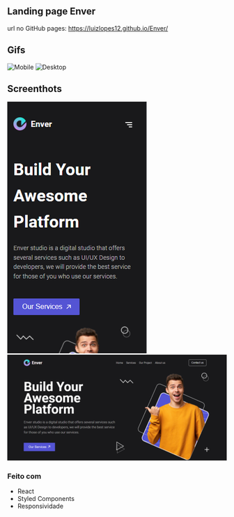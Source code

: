 ## Landing page Enver
 url no GitHub pages: https://luizlopes12.github.io/Enver/
## Gifs
![Mobile](./mobile.gif)
![Desktop](./desk.gif)

## Screenthots

![Mobile](./mobile.png)
![Desktop](./desk.png)

### Feito com

- React
- Styled Components
- Responsividade
